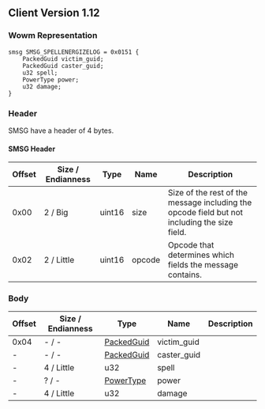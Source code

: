## Client Version 1.12

### Wowm Representation
```rust,ignore
smsg SMSG_SPELLENERGIZELOG = 0x0151 {
    PackedGuid victim_guid;
    PackedGuid caster_guid;
    u32 spell;
    PowerType power;
    u32 damage;
}
```
### Header
SMSG have a header of 4 bytes.

#### SMSG Header
| Offset | Size / Endianness | Type   | Name   | Description |
| ------ | ----------------- | ------ | ------ | ----------- |
| 0x00   | 2 / Big           | uint16 | size   | Size of the rest of the message including the opcode field but not including the size field.|
| 0x02   | 2 / Little        | uint16 | opcode | Opcode that determines which fields the message contains.|
### Body
| Offset | Size / Endianness | Type | Name | Description |
| ------ | ----------------- | ---- | ---- | ----------- |
| 0x04 | - / - | [PackedGuid](../spec/packed-guid.md) | victim_guid |  |
| - | - / - | [PackedGuid](../spec/packed-guid.md) | caster_guid |  |
| - | 4 / Little | u32 | spell |  |
| - | ? / - | [PowerType](powertype.md) | power |  |
| - | 4 / Little | u32 | damage |  |
